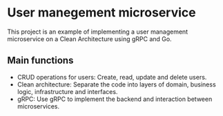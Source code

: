 # User manegement microservice
This project is an example of implementing a user management microservice on a Clean Architecture using gRPC and Go.

## Main functions
- CRUD operations for users: Create, read, update and delete users.
- Clean architecture: Separate the code into layers of domain, business logic, infrastructure and interfaces.
- gRPC: Use gRPC to implement the backend and interaction between microservices.
